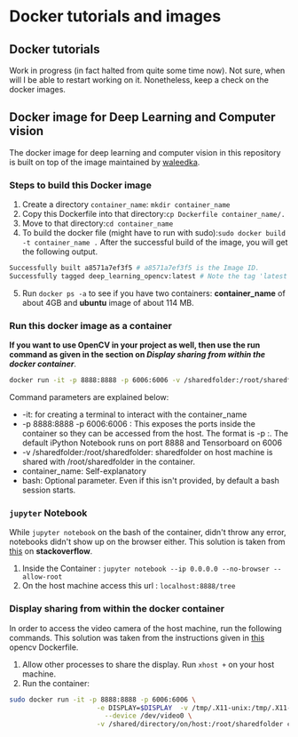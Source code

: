 # Docker tutorials and images
## Docker tutorials
Work in progress (in fact halted from quite some time now). Not sure, when will I be able to restart working on it. Nonetheless, keep a check on the docker images. 

## Docker image for Deep Learning and Computer vision
The docker image for deep learning and computer vision in this repository is built on top of the image maintained by [waleedka](https://github.com/waleedka).

### Steps to build this Docker image
1. Create a directory `container_name`: `mkdir container_name`
2. Copy this Dockerfile into that directory:`cp Dockerfile container_name/.`
3. Move to that directory:`cd container_name`
4. To build the docker file (might have to run with sudo):`sudo docker build -t container_name .`
After the successful build of the image, you will get the following output.
```bash
Successfully built a8571a7ef3f5 # a8571a7ef3f5 is the Image ID.
Successfully tagged deep_learning_opencv:latest # Note the tag 'latest'. 'deep_learning_opencv' is the container name.
```
5. Run `docker ps -a` to see if you have two containers: __container\_name__ of about 4GB and __ubuntu__ image of about 114 MB.

### Run this docker image as a container
__If you want to use OpenCV in your project as well, then use the run command as given in the section on *Display sharing from within the docker container*__.
```bash
docker run -it -p 8888:8888 -p 6006:6006 -v /sharedfolder:/root/sharedfolder container-name bash
```
Command parameters are explained below:
* -it: for creating a terminal to interact with the container_name
* -p 8888:8888 -p 6006:6006 : This exposes the ports inside the container so they can be accessed from the
                             host. The format is -p <host-port>:<container-port>. The default iPython Notebook
                             runs on port 8888 and Tensorboard on 6006
*  -v /sharedfolder:/root/sharedfolder: sharedfolder on host machine is shared with /root/sharedfolder in the container.
* container_name: Self-explanatory
* bash: Optional parameter. Even if this isn't provided, by default a bash session starts.

### `jupyter` Notebook
While `jupyter notebook` on the bash of the container, didn't throw any error, notebooks didn't show up on the browser either.
This solution is taken from [this](https://stackoverflow.com/questions/38830610/access-jupyter-notebook-running-on-docker-container) on __stackoverflow__.
1. Inside the Container : `jupyter notebook --ip 0.0.0.0 --no-browser --allow-root`
2. On the host machine access this url : `localhost:8888/tree`

### Display sharing from within the docker container
In order to access the video camera of the host machine, run the following commands. This solution was taken from the instructions given in [this](https://github.com/oreillymedia/Learning-OpenCV-3_examples/blob/master/Dockerfile) opencv Dockerfile.

1. Allow other processes to share the display. Run `xhost +` on your host machine.
2. Run the container:
```bash
sudo docker run -it -p 8888:8888 -p 6006:6006 \
	                  -e DISPLAY=$DISPLAY  -v /tmp/.X11-unix:/tmp/.X11-unix \
		                --device /dev/video0 \
	                  -v /shared/directory/on/host:/root/sharedfolder container-name bash
```      

‌​
